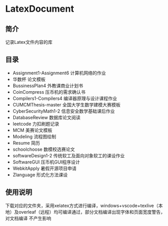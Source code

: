 # LatexDocument
## 简介
记录Latex文件内容的库
## 目录
- Assignment1-Assignment6 计算机网络的作业
- 华数杯 论文模板
- BussinessPlan4 外教课商业计划书
- CoinCompress 压币机的需求确认书
- Compilers1-Compilers4 编译器原理与设计课程作业
- CUMCMThesis-master 全国大学生数学建模大赛模板
- CyberSecurityMath1-2 信息安全数学基础课后作业
- DatabaseReview 数据库论文阅读
- leetcode 力扣刷题记录
- MCM 美赛论文模板
- Modeling 流程图绘制
- Resume 简历
- schoolchoose 数模校选赛论文
- softwareDesign1-2 传统软工及面向对象软工的课设作业
- SoftwareGUI 压币机GUI程序设计
- WebkitApply 暑假开源项目申请
- Zlanguage 形式化方法课设
## 使用说明
下载对应的文件夹，采用xelatex方式进行编译，windows+vscode+texlive（本地）及overleaf（远程）均可编译通过，部分文档编译出现字体和页面宽度警告，对文档编译
不产生影响
